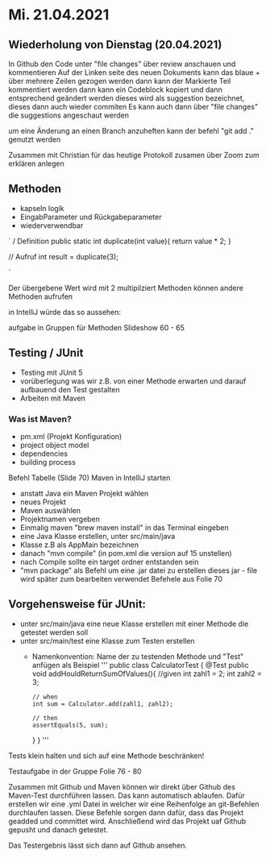 # Mi. 21.04.2021

## Wiederholung von Dienstag (20.04.2021)

In Github den Code unter "file changes" über review anschauen und kommentieren
Auf der Linken seite des neuen Dokuments kann das blaue + über mehrere Zeilen gezogen werden
dann kann der Markierte Teil kommentiert werden
dann kann ein Codeblock kopiert und dann entsprechend geändert werden
dieses wird als suggestion bezeichnet, dieses dann auch wieder commiten
Es kann auch dann über "file changes" die suggestions angeschaut werden


um eine Änderung an einen Branch anzuheften kann der befehl "git add ." genutzt werden

Zusammen mit Christian für das heutige Protokoll zusamen über Zoom zum erklären anlegen


## Methoden 
- kapseln logik
- EingabParameter und Rückgabeparameter
- wiederverwendbar

`
  / Definition
  public static int duplicate(int value){
    return value * 2;
  }



  // Aufruf
  int result = duplicate(3);

`

Der übergebene Wert wird mit 2 multipilziert
Methoden können andere Methoden aufrufen

in IntelliJ würde das so aussehen:

aufgabe in Gruppen für Methoden Slideshow 60 - 65

## Testing / JUnit
- Testing mit JUnit 5
- vorüberlegung was wir z.B. von einer Methode erwarten und darauf aufbauend den Test gestalten
- Arbeiten mit Maven
### Was ist Maven?
- pm.xml (Projekt Konfiguration)
- project object model
- dependencies
- building process

Befehl Tabelle (Slide 70)
Maven in IntelliJ starten
- anstatt Java ein Maven Projekt wählen
- neues Projekt
- Maven auswählen
- Projektnamen vergeben
- Einmalig maven "brew maven install" in das Terminal eingeben
- eine Java Klasse erstellen, unter src/main/java
- Klasse z.B als AppMain bezeichnen
- danach "mvn compile" (in pom.xml die version auf 15 unstellen)
- nach Compile sollte ein target ordner entstanden sein
- "mvn package" als Befehl um eine .jar datei zu erstellen
dieses jar - file wird später zum bearbeiten verwendet
Befehele aus Folie 70

## Vorgehensweise für JUnit:
- unter src/main/java eine neue Klasse erstellen mit einer Methode die getestet werden soll
- unter src/main/test eine Klasse zum Testen erstellen 
  - Namenkonvention: Name der zu testenden Methode und "Test" anfügen
  als Beispiel
''' 
  public class CalculatorTest {
    @Test
    public void addHouldReturnSumOfValues(){
        //given
        int zahl1 = 2;
        int zahl2 = 3;

        // when
        int sum = Calculator.add(zahl1, zahl2);

        // then
        assertEquals(5, sum);
    }
}
'''

Tests klein halten und sich auf eine Methode beschränken!

Testaufgabe in der Gruppe Folie 76 - 80

Zusammen mit Github und Maven können wir direkt über Github des Maven-Test durchführen lassen.
Das kann automatisch ablaufen. Dafür erstellen wir eine .yml Datei in welcher wir eine Reihenfolge an git-Befehlen durchlaufen lassen.
Diese Befehle sorgen dann dafür, dass das Projekt geadded und committet wird. Anschließend wird das Projekt uaf Github gepusht und danach getestet.

Das Testergebnis lässt sich dann auf Github ansehen.
